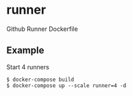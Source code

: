 # runner
Github Runner Dockerfile

## Example
Start 4 runners

```shell
$ docker-compose build
$ docker-compose up --scale runner=4 -d
```
